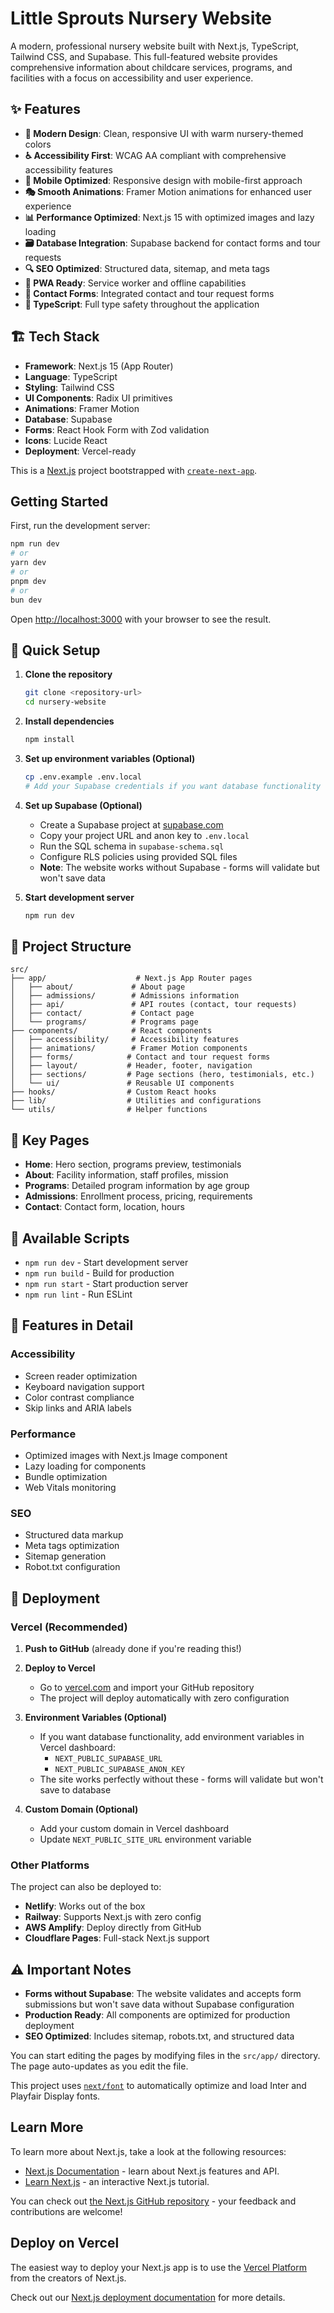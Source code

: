 # Little Sprouts Nursery Website

A modern, professional nursery website built with Next.js, TypeScript, Tailwind CSS, and Supabase. This full-featured website provides comprehensive information about childcare services, programs, and facilities with a focus on accessibility and user experience.

## ✨ Features

- **🎨 Modern Design**: Clean, responsive UI with warm nursery-themed colors
- **♿ Accessibility First**: WCAG AA compliant with comprehensive accessibility features
- **📱 Mobile Optimized**: Responsive design with mobile-first approach
- **🎭 Smooth Animations**: Framer Motion animations for enhanced user experience
- **📊 Performance Optimized**: Next.js 15 with optimized images and lazy loading
- **🗃️ Database Integration**: Supabase backend for contact forms and tour requests
- **🔍 SEO Optimized**: Structured data, sitemap, and meta tags
- **🚀 PWA Ready**: Service worker and offline capabilities
- **📧 Contact Forms**: Integrated contact and tour request forms
- **🎯 TypeScript**: Full type safety throughout the application

## 🏗️ Tech Stack

- **Framework**: Next.js 15 (App Router)
- **Language**: TypeScript
- **Styling**: Tailwind CSS
- **UI Components**: Radix UI primitives
- **Animations**: Framer Motion
- **Database**: Supabase
- **Forms**: React Hook Form with Zod validation
- **Icons**: Lucide React
- **Deployment**: Vercel-ready

This is a [Next.js](https://nextjs.org) project bootstrapped with [`create-next-app`](https://nextjs.org/docs/app/api-reference/cli/create-next-app).

## Getting Started

First, run the development server:

```bash
npm run dev
# or
yarn dev
# or
pnpm dev
# or
bun dev
```

Open [http://localhost:3000](http://localhost:3000) with your browser to see the result.

## 🚀 Quick Setup

1. **Clone the repository**
   ```bash
   git clone <repository-url>
   cd nursery-website
   ```

2. **Install dependencies**
   ```bash
   npm install
   ```

3. **Set up environment variables (Optional)**
   ```bash
   cp .env.example .env.local
   # Add your Supabase credentials if you want database functionality
   ```

4. **Set up Supabase (Optional)**
   - Create a Supabase project at [supabase.com](https://supabase.com)
   - Copy your project URL and anon key to `.env.local`
   - Run the SQL schema in `supabase-schema.sql`
   - Configure RLS policies using provided SQL files
   - **Note**: The website works without Supabase - forms will validate but won't save data

5. **Start development server**
   ```bash
   npm run dev
   ```

## 📁 Project Structure

```
src/
├── app/                    # Next.js App Router pages
│   ├── about/             # About page
│   ├── admissions/        # Admissions information  
│   ├── api/               # API routes (contact, tour requests)
│   ├── contact/           # Contact page
│   └── programs/          # Programs page
├── components/            # React components
│   ├── accessibility/     # Accessibility features
│   ├── animations/        # Framer Motion components
│   ├── forms/            # Contact and tour request forms
│   ├── layout/           # Header, footer, navigation
│   ├── sections/         # Page sections (hero, testimonials, etc.)
│   └── ui/               # Reusable UI components
├── hooks/                # Custom React hooks
├── lib/                  # Utilities and configurations
└── utils/                # Helper functions
```

## 🎨 Key Pages

- **Home**: Hero section, programs preview, testimonials
- **About**: Facility information, staff profiles, mission
- **Programs**: Detailed program information by age group
- **Admissions**: Enrollment process, pricing, requirements
- **Contact**: Contact form, location, hours

## 🔧 Available Scripts

- `npm run dev` - Start development server
- `npm run build` - Build for production
- `npm run start` - Start production server
- `npm run lint` - Run ESLint

## 🌟 Features in Detail

### Accessibility
- Screen reader optimization
- Keyboard navigation support
- Color contrast compliance
- Skip links and ARIA labels

### Performance
- Optimized images with Next.js Image component
- Lazy loading for components
- Bundle optimization
- Web Vitals monitoring

### SEO
- Structured data markup
- Meta tags optimization
- Sitemap generation
- Robot.txt configuration

## 🚀 Deployment

### Vercel (Recommended)

1. **Push to GitHub** (already done if you're reading this!)

2. **Deploy to Vercel**
   - Go to [vercel.com](https://vercel.com) and import your GitHub repository
   - The project will deploy automatically with zero configuration

3. **Environment Variables (Optional)**
   - If you want database functionality, add environment variables in Vercel dashboard:
     - `NEXT_PUBLIC_SUPABASE_URL`
     - `NEXT_PUBLIC_SUPABASE_ANON_KEY`
   - The site works perfectly without these - forms will validate but won't save to database

4. **Custom Domain (Optional)**
   - Add your custom domain in Vercel dashboard
   - Update `NEXT_PUBLIC_SITE_URL` environment variable

### Other Platforms

The project can also be deployed to:
- **Netlify**: Works out of the box
- **Railway**: Supports Next.js with zero config
- **AWS Amplify**: Deploy directly from GitHub
- **Cloudflare Pages**: Full-stack Next.js support

## ⚠️ Important Notes

- **Forms without Supabase**: The website validates and accepts form submissions but won't save data without Supabase configuration
- **Production Ready**: All components are optimized for production deployment
- **SEO Optimized**: Includes sitemap, robots.txt, and structured data

You can start editing the pages by modifying files in the `src/app/` directory. The page auto-updates as you edit the file.

This project uses [`next/font`](https://nextjs.org/docs/app/building-your-application/optimizing/fonts) to automatically optimize and load Inter and Playfair Display fonts.

## Learn More

To learn more about Next.js, take a look at the following resources:

- [Next.js Documentation](https://nextjs.org/docs) - learn about Next.js features and API.
- [Learn Next.js](https://nextjs.org/learn) - an interactive Next.js tutorial.

You can check out [the Next.js GitHub repository](https://github.com/vercel/next.js) - your feedback and contributions are welcome!

## Deploy on Vercel

The easiest way to deploy your Next.js app is to use the [Vercel Platform](https://vercel.com/new?utm_medium=default-template&filter=next.js&utm_source=create-next-app&utm_campaign=create-next-app-readme) from the creators of Next.js.

Check out our [Next.js deployment documentation](https://nextjs.org/docs/app/building-your-application/deploying) for more details.
